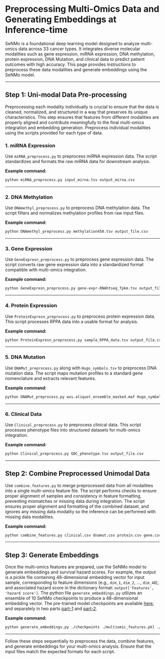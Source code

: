 
# Preprocessing Multi-Omics Data and Generating Embeddings at Inference-time

SeNMo is a foundational deep learning model designed to analyze multi-omics data across 33 cancer types. It integrates diverse molecular modalities such as gene expression, miRNA expression, DNA methylation, protein expression, DNA Mutation, and clinical data to predict patient outcomes with high accuracy. This page provides instructions to preprocess these data modalities and generate embeddings using the SeNMo model.

---

## Step 1: Uni-modal Data Pre-processing

Preprocessing each modality individually is crucial to ensure that the data is cleaned, normalized, and structured in a way that preserves its unique characteristics. This step ensures that features from different modalities are properly aligned and contribute meaningfully to the final multi-omics integration and embedding generation. Preprocess individual modalities using the scripts provided for each type of data.

### 1. miRNA Expression
Use `miRNA_preprocess.py` to preprocess miRNA expression data. The script standardizes and formats the raw miRNA data for downstream analysis.

**Example command:**
```bash
python miRNA_preprocess.py input_mirna.tsv output_mirna.csv
```

---

### 2. DNA Methylation
Use `DNAmethyl_preprocess.py` to preprocess DNA methylation data. The script filters and normalizes methylation profiles from raw input files.

**Example command:**
```bash
python DNAmethyl_preprocess.py methylation450.tsv output_file.csv
```

---

### 3. Gene Expression
Use `GeneExpresn_preprocess.py` to preprocess gene expression data. The script converts raw gene expression data into a standardized format compatible with multi-omics integration.

**Example command:**
```bash
python GeneExpresn_preprocess.py gene-expr-RNAhtseq_fpkm.tsv output_file.csv
```

---

### 4. Protein Expression
Use `ProteinExpresn_preprocess.py` to preprocess protein expression data. This script processes RPPA data into a usable format for analysis.

**Example command:**
```bash
python ProteinExpresn_preprocess.py sample_RPPA_data.tsv output_file.csv
```

---

### 5. DNA Mutation
Use `DNAMut_preprocess.py` along with `Hugo_symbols.tsv` to preprocess DNA mutation data. The script maps mutation profiles to a standard gene nomenclature and extracts relevant features.

**Example command:**
```bash
python DNAMut_preprocess.py wxs.aliquot_ensemble_masked.maf Hugo_symbols.tsv output_file.csv
```

---

### 6. Clinical Data
Use `Clinical_preprocess.py` to preprocess clinical data. This script processes phenotype files into structured datasets for multi-omics integration.

**Example command:**
```bash
python Clinical_preprocess.py GDC_phenotype.tsv output_file.csv
```

---

## Step 2: Combine Preprocessed Unimodal Data

Use `combine_features.py` to merge preprocessed data from all modalities into a single multi-omics feature file. The script performs checks to ensure proper alignment of samples and consistency in feature formatting, preventing mismatches or missing data during integration. The script ensures proper alignment and formatting of the combined dataset, and ignores any missing data modality so the inference can be performed with missing data modalities.

**Example command:**
```bash
python combine_features.py clinical.csv dnamut.csv protein.csv gene.csv methylation.csv mirna.csv multiomic_features.pkl
```

---

## Step 3: Generate Embeddings

Once the multi-omics features are prepared, use the SeNMo model to generate embeddings and survival hazard scores. For example, the output is a pickle file containing 48-dimensional embedding vector for input sample, corresponding to feature dimensions (e.g., `dim_1`, `dim_2`, ..., `dim_48`), and associated hazard score in the dictionary format: `output['Features', 'hazard score']`. The python file `generate_embeddings.py` utilizes an ensemble of 10 SeNMo checkpoints to produce a 48-dimensional embedding vector. The pre-trained model checkpoints are available [here](https://huggingface.co/Lab-Rasool/SeNMo/tree/main), and separately in two parts [part-1](https://doi.org/10.5281/zenodo.14219799) and [part-2](https://doi.org/10.5281/zenodo.14286190).

**Example command:**
```bash
python generate_embeddings.py ./checkpoints ./multiomic_features.pkl ./outputs
```

---

Follow these steps sequentially to preprocess the data, combine features, and generate embeddings for your multi-omics analysis. Ensure that the input files match the expected formats for each script.
